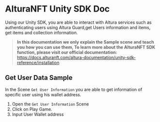 # AlturaNFT Unity SDK Doc

Using our Unity SDK, you are able to interact with Altura services such as authenticating users using Altura Guard,get Users information and items, get items and collection information.

> <b>In this documentation we only explain the Sample scene and teach you how you can use them, To learn more about the AlturaNFT SDK function, please visit our official documentation:</b> \
> https://docs.alturanft.com/altura-documentation/unity-sdk-reference/installation

## Get User Data Sample

In the Scene `Get User Information` you are able to get information of specific user using his wallet address.

1. Open the `Get User Information` Scene
2. Click on Play Game.
3. Input User Wallet address
